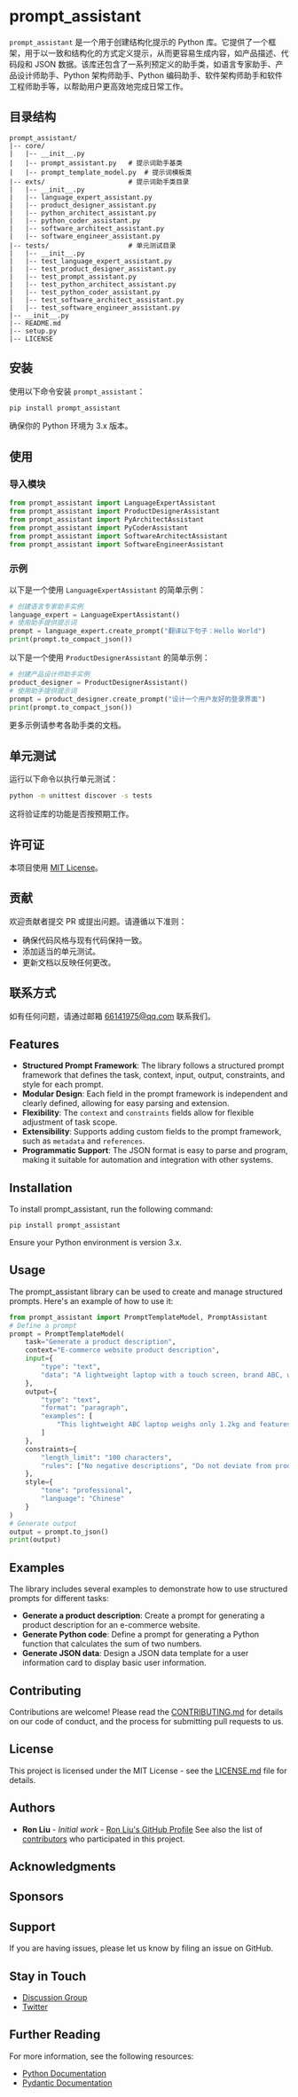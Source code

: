 # prompt_assistant
<!-- 
[![PyPI version](https://img.shields.io/pypi/v/prompt_assistant.svg)](https://pypi.org/project/prompt_assistant/)
[![Build Status](https://travis-ci.org/ronliu014/prompt_assistant.svg?branch=main)](https://travis-ci.org/ronliu014/prompt_assistant)
-->
`prompt_assistant` 是一个用于创建结构化提示的 Python 库。它提供了一个框架，用于以一致和结构化的方式定义提示，从而更容易生成内容，如产品描述、代码段和 JSON 数据。该库还包含了一系列预定义的助手类，如语言专家助手、产品设计师助手、Python 架构师助手、Python 编码助手、软件架构师助手和软件工程师助手等，以帮助用户更高效地完成日常工作。
## 目录结构
```
prompt_assistant/
|-- core/
|   |-- __init__.py
|   |-- prompt_assistant.py   # 提示词助手基类
|   |-- prompt_template_model.py  # 提示词模板类
|-- exts/                     # 提示词助手类目录
|   |-- __init__.py
|   |-- language_expert_assistant.py
|   |-- product_designer_assistant.py
|   |-- python_architect_assistant.py
|   |-- python_coder_assistant.py
|   |-- software_architect_assistant.py
|   |-- software_engineer_assistant.py
|-- tests/                    # 单元测试目录
|   |-- __init__.py
|   |-- test_language_expert_assistant.py
|   |-- test_product_designer_assistant.py
|   |-- test_prompt_assistant.py
|   |-- test_python_architect_assistant.py
|   |-- test_python_coder_assistant.py
|   |-- test_software_architect_assistant.py
|   |-- test_software_engineer_assistant.py
|-- __init__.py
|-- README.md
|-- setup.py
|-- LICENSE
```
## 安装
使用以下命令安装 `prompt_assistant`：
```bash
pip install prompt_assistant
```
确保你的 Python 环境为 3.x 版本。
## 使用
### 导入模块
```python
from prompt_assistant import LanguageExpertAssistant
from prompt_assistant import ProductDesignerAssistant
from prompt_assistant import PyArchitectAssistant
from prompt_assistant import PyCoderAssistant
from prompt_assistant import SoftwareArchitectAssistant
from prompt_assistant import SoftwareEngineerAssistant
```
### 示例
以下是一个使用 `LanguageExpertAssistant` 的简单示例：
```python
# 创建语言专家助手实例
language_expert = LanguageExpertAssistant()
# 使用助手提供提示词
prompt = language_expert.create_prompt("翻译以下句子：Hello World")
print(prompt.to_compact_json())
```
以下是一个使用 `ProductDesignerAssistant` 的简单示例：
```python
# 创建产品设计师助手实例
product_designer = ProductDesignerAssistant()
# 使用助手提供提示词
prompt = product_designer.create_prompt("设计一个用户友好的登录界面")
print(prompt.to_compact_json())
```
更多示例请参考各助手类的文档。
## 单元测试
运行以下命令以执行单元测试：
```bash
python -m unittest discover -s tests
```
这将验证库的功能是否按预期工作。
## 许可证
本项目使用 [MIT License](LICENSE)。
## 贡献
欢迎贡献者提交 PR 或提出问题。请遵循以下准则：
- 确保代码风格与现有代码保持一致。
- 添加适当的单元测试。
- 更新文档以反映任何更改。
## 联系方式
如有任何问题，请通过邮箱 [66141975@qq.com](mailto:66141975@qq.com) 联系我们。
## Features
- **Structured Prompt Framework**: The library follows a structured prompt framework that defines the task, context, input, output, constraints, and style for each prompt.
- **Modular Design**: Each field in the prompt framework is independent and clearly defined, allowing for easy parsing and extension.
- **Flexibility**: The `context` and `constraints` fields allow for flexible adjustment of task scope.
- **Extensibility**: Supports adding custom fields to the prompt framework, such as `metadata` and `references`.
- **Programmatic Support**: The JSON format is easy to parse and program, making it suitable for automation and integration with other systems.
## Installation
To install prompt_assistant, run the following command:
```bash
pip install prompt_assistant
```
Ensure your Python environment is version 3.x.
## Usage
The prompt_assistant library can be used to create and manage structured prompts. Here's an example of how to use it:
```python
from prompt_assistant import PromptTemplateModel, PromptAssistant
# Define a prompt
prompt = PromptTemplateModel(
    task="Generate a product description",
    context="E-commerce website product description",
    input={
        "type": "text",
        "data": "A lightweight laptop with a touch screen, brand ABC, weight 1.2kg, suitable for students and business people."
    },
    output={
        "type": "text",
        "format": "paragraph",
        "examples": [
            "This lightweight ABC laptop weighs only 1.2kg and features a touch screen, making it perfect for students and business people."
        ]
    },
    constraints={
        "length_limit": "100 characters",
        "rules": ["No negative descriptions", "Do not deviate from product features"]
    },
    style={
        "tone": "professional",
        "language": "Chinese"
    }
)
# Generate output
output = prompt.to_json()
print(output)
```
## Examples
The library includes several examples to demonstrate how to use structured prompts for different tasks:
- **Generate a product description**: Create a prompt for generating a product description for an e-commerce website.
- **Generate Python code**: Define a prompt for generating a Python function that calculates the sum of two numbers.
- **Generate JSON data**: Design a JSON data template for a user information card to display basic user information.
## Contributing
Contributions are welcome! Please read the [CONTRIBUTING.md](https://github.com/ronliu014/prompt_assistant/blob/master/CONTRIBUTING.md) for details on our code of conduct, and the process for submitting pull requests to us.
## License
This project is licensed under the MIT License - see the [LICENSE.md](https://github.com/ronliu014/prompt_assistant/blob/master/LICENSE.md) file for details.
## Authors
- **Ron Liu** - *Initial work* - [Ron Liu's GitHub Profile](https://github.com/ronliu014)
See also the list of [contributors](https://github.com/ronliu014/prompt_assistant/graphs/contributors) who participated in this project.
## Acknowledgments
## Sponsors
## Support
If you are having issues, please let us know by filing an issue on GitHub.
## Stay in Touch
- [Discussion Group](https://example.com/discussion)
- [Twitter](https://twitter.com/prompt_assistant)
## Further Reading
For more information, see the following resources:
- [Python Documentation](https://docs.python.org/3/)
- [Pydantic Documentation](https://pydantic-docs.helpmanual.io/)
